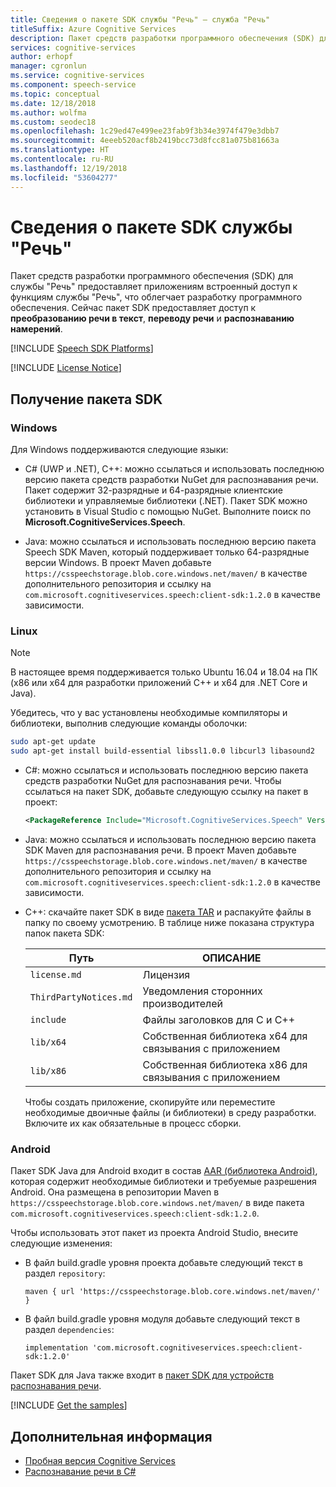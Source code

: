```yaml
---
title: Сведения о пакете SDK службы "Речь" — служба "Речь"
titleSuffix: Azure Cognitive Services
description: Пакет средств разработки программного обеспечения (SDK) для службы "Речь" предоставляет приложениям встроенный доступ к функциям службы "Речь", что облегчает разработку программного обеспечения. Эта статья содержит дополнительные сведения о пакете SDK для Windows, Linux и Android.
services: cognitive-services
author: erhopf
manager: cgronlun
ms.service: cognitive-services
ms.component: speech-service
ms.topic: conceptual
ms.date: 12/18/2018
ms.author: wolfma
ms.custom: seodec18
ms.openlocfilehash: 1c29ed47e499ee23fab9f3b34e3974f479e3dbb7
ms.sourcegitcommit: 4eeeb520acf8b2419bcc73d8fcc81a075b81663a
ms.translationtype: HT
ms.contentlocale: ru-RU
ms.lasthandoff: 12/19/2018
ms.locfileid: "53604277"
---
```

# <a name="about-the-speech-service-sdk"></a>Сведения о пакете SDK службы "Речь"

Пакет средств разработки программного обеспечения (SDK) для службы "Речь" предоставляет приложениям встроенный доступ к функциям службы "Речь", что облегчает разработку программного обеспечения. Сейчас пакет SDK предоставляет доступ к **преобразованию речи в текст**, **переводу речи** и **распознаванию намерений**.

[!INCLUDE [Speech SDK Platforms](../../../includes/cognitive-services-speech-service-speech-sdk-platforms.md)]

[!INCLUDE [License Notice](../../../includes/cognitive-services-speech-service-license-notice.md)]

## <a name="get-the-sdk"></a>Получение пакета SDK

### <a name="windows"></a> Windows

Для Windows поддерживаются следующие языки:

* C# (UWP и .NET), C++: можно ссылаться и использовать последнюю версию пакета средств разработки NuGet для распознавания речи. Пакет содержит 32-разрядные и 64-разрядные клиентские библиотеки и управляемые библиотеки (.NET). Пакет SDK можно установить в Visual Studio с помощью NuGet. Выполните поиск по **Microsoft.CognitiveServices.Speech**.

* Java: можно ссылаться и использовать последнюю версию пакета Speech SDK Maven, который поддерживает только 64-разрядные версии Windows. В проект Maven добавьте `https://csspeechstorage.blob.core.windows.net/maven/` в качестве дополнительного репозитория и ссылку на `com.microsoft.cognitiveservices.speech:client-sdk:1.2.0` в качестве зависимости.

### <a name="linux"></a>Linux

> [!NOTE]
> В настоящее время поддерживается только Ubuntu 16.04 и 18.04 на ПК (x86 или x64 для разработки приложений C++ и x64 для .NET Core и Java).

Убедитесь, что у вас установлены необходимые компиляторы и библиотеки, выполнив следующие команды оболочки:

```sh
sudo apt-get update
sudo apt-get install build-essential libssl1.0.0 libcurl3 libasound2
```

* C#: можно ссылаться и использовать последнюю версию пакета средств разработки NuGet для распознавания речи. Чтобы ссылаться на пакет SDK, добавьте следующую ссылку на пакет в проект:

  ```xml
  <PackageReference Include="Microsoft.CognitiveServices.Speech" Version="1.2.0" />
  ```

* Java: можно ссылаться и использовать последнюю версию пакета SDK Maven для распознавания речи. В проект Maven добавьте `https://csspeechstorage.blob.core.windows.net/maven/` в качестве дополнительного репозитория и ссылку на `com.microsoft.cognitiveservices.speech:client-sdk:1.2.0` в качестве зависимости.

* C++: скачайте пакет SDK в виде [пакета TAR](https://aka.ms/csspeech/linuxbinary) и распакуйте файлы в папку по своему усмотрению. В таблице ниже показана структура папок пакета SDK:

  |Путь|ОПИСАНИЕ|
  |-|-|
  |`license.md`|Лицензия|
  |`ThirdPartyNotices.md`|Уведомления сторонних производителей|
  |`include`|Файлы заголовков для C и C++|
  |`lib/x64`|Собственная библиотека x64 для связывания с приложением|
  |`lib/x86`|Собственная библиотека x86 для связывания с приложением|

  Чтобы создать приложение, скопируйте или переместите необходимые двоичные файлы (и библиотеки) в среду разработки. Включите их как обязательные в процесс сборки.

### <a name="android"></a>Android

Пакет SDK Java для Android входит в состав [AAR (библиотека Android)](https://developer.android.com/studio/projects/android-library), которая содержит необходимые библиотеки и требуемые разрешения Android. Она размещена в репозитории Maven в `https://csspeechstorage.blob.core.windows.net/maven/` в виде пакета `com.microsoft.cognitiveservices.speech:client-sdk:1.2.0`.

Чтобы использовать этот пакет из проекта Android Studio, внесите следующие изменения:

* В файл build.gradle уровня проекта добавьте следующий текст в раздел `repository`:

  ```text
  maven { url 'https://csspeechstorage.blob.core.windows.net/maven/' }
  ```

* В файл build.gradle уровня модуля добавьте следующий текст в раздел `dependencies`:

  ```text
  implementation 'com.microsoft.cognitiveservices.speech:client-sdk:1.2.0'
  ```

Пакет SDK для Java также входит в [пакет SDK для устройств распознавания речи](speech-devices-sdk.md).

[!INCLUDE [Get the samples](../../../includes/cognitive-services-speech-service-speech-sdk-sample-download-h2.md)]

## <a name="next-steps"></a>Дополнительная информация

* [Пробная версия Cognitive Services](https://azure.microsoft.com/try/cognitive-services/)
* [Распознавание речи в C#](quickstart-csharp-dotnet-windows.md)
